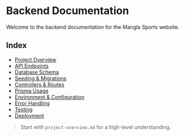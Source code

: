 # Backend Documentation

Welcome to the backend documentation for the Mangla Sports website.

## Index

- [Project Overview](./project-overview.md)
- [API Endpoints](./api-endpoints.md)
- [Database Schema](./database-schema.md)
- [Seeding & Migrations](./seeding-migrations.md)
- [Controllers & Routes](./controllers-routes.md)
- [Prisma Usage](./prisma.md)
- [Environment & Configuration](./environment.md)
- [Error Handling](./error-handling.md)
- [Testing](./testing.md)
- [Deployment](./deployment.md)

> Start with `project-overview.md` for a high-level understanding. 